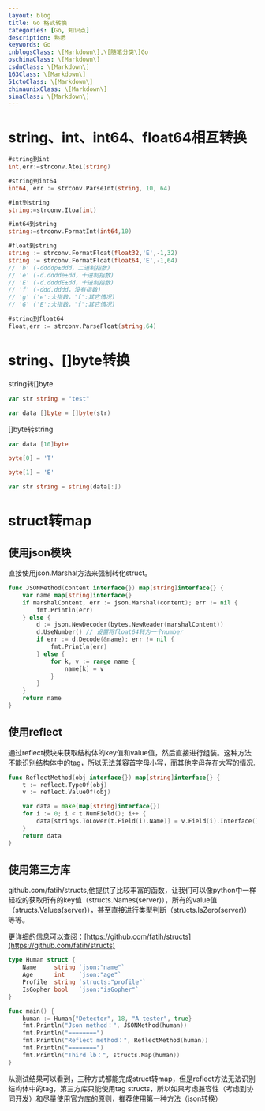 ```yaml
---
layout: blog
title: Go 格式转换
categories: [Go, 知识点]
description: 熟悉
keywords: Go
cnblogsClass: \[Markdown\],\[随笔分类\]Go
oschinaClass: \[Markdown\]
csdnClass: \[Markdown\]
163Class: \[Markdown\]
51ctoClass: \[Markdown\]
chinaunixClass: \[Markdown\]
sinaClass: \[Markdown\]
---
```


# string、int、int64、float64相互转换
```go
#string到int
int,err:=strconv.Atoi(string)

#string到int64
int64, err := strconv.ParseInt(string, 10, 64)

#int到string
string:=strconv.Itoa(int)

#int64到string
string:=strconv.FormatInt(int64,10)

#float到string
string := strconv.FormatFloat(float32,'E',-1,32)
string := strconv.FormatFloat(float64,'E',-1,64)
// 'b' (-ddddp±ddd，二进制指数)
// 'e' (-d.dddde±dd，十进制指数)
// 'E' (-d.ddddE±dd，十进制指数)
// 'f' (-ddd.dddd，没有指数)
// 'g' ('e':大指数，'f':其它情况)
// 'G' ('E':大指数，'f':其它情况)

#string到float64
float,err := strconv.ParseFloat(string,64)
```

# string、[]byte转换
string转[]byte
```go
var str string = "test"

var data []byte = []byte(str)
```

[]byte转string
```go
var data [10]byte 

byte[0] = 'T'

byte[1] = 'E'

var str string = string(data[:])
```

# struct转map

## 使用json模块
直接使用json.Marshal方法来强制转化struct。
```go
func JSONMethod(content interface{}) map[string]interface{} {
    var name map[string]interface{}
    if marshalContent, err := json.Marshal(content); err != nil {
        fmt.Println(err)
    } else {
        d := json.NewDecoder(bytes.NewReader(marshalContent))
        d.UseNumber() // 设置将float64转为一个number
        if err := d.Decode(&name); err != nil {
            fmt.Println(err)
        } else {
            for k, v := range name {
                name[k] = v
            }
        }
    }
    return name
}
```

## 使用reflect
通过reflect模块来获取结构体的key值和value值，然后直接进行组装。这种方法不能识别结构体中的tag，所以无法兼容首字母小写，而其他字母存在大写的情况.
```go
func ReflectMethod(obj interface{}) map[string]interface{} {
    t := reflect.TypeOf(obj)
    v := reflect.ValueOf(obj)

    var data = make(map[string]interface{})
    for i := 0; i < t.NumField(); i++ {
        data[strings.ToLower(t.Field(i).Name)] = v.Field(i).Interface()
    }
    return data
}
```

## 使用第三方库
github.com/fatih/structs,他提供了比较丰富的函数，让我们可以像python中一样轻松的获取所有的key值（structs.Names(server)），所有的value值（structs.Values(server)），甚至直接进行类型判断（structs.IsZero(server)）等等。

更详细的信息可以查阅：[https://github.com/fatih/structs](https://github.com/fatih/structs)
```go
type Human struct {
    Name     string `json:"name"`
    Age      int    `json:"age"`
    Profile  string `structs:"profile"`
    IsGopher bool   `json:"isGopher"`
}

func main() {
    human := Human{"Detector", 18, "A tester", true}
    fmt.Println("Json method：", JSONMethod(human))
    fmt.Println("========")
    fmt.Println("Reflect method：", ReflectMethod(human))
    fmt.Println("========")
    fmt.Println("Third lb：", structs.Map(human))
}
```

从测试结果可以看到，三种方式都能完成struct转map，但是reflect方法无法识别结构体中的tag，第三方库只能使用tag structs，所以如果考虑兼容性（考虑到协同开发）和尽量使用官方库的原则，推荐使用第一种方法（json转换）

